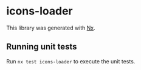 # icons-loader

This library was generated with [Nx](https://nx.dev).

## Running unit tests

Run `nx test icons-loader` to execute the unit tests.
